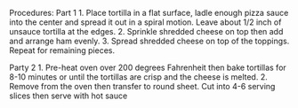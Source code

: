 Procedures: Part 1 1. Place tortilla in a flat surface, ladle enough pizza sauce into the center and spread it out in a spiral motion. Leave about 1/2 inch of unsauce tortilla at the edges. 2. Sprinkle shredded cheese on top then add and arrange ham evenly. 3. Spread shredded cheese on top of the toppings. Repeat for remaining pieces. 

Party 2 1. Pre-heat oven over 200 degrees Fahrenheit then bake tortillas for 8-10 minutes or until the tortillas are crisp and the cheese is melted. 2. Remove from the oven then transfer to round sheet. Cut into 4-6 serving slices then serve with hot sauce